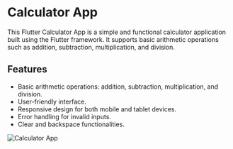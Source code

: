 # Calculator App

This Flutter Calculator App is a simple and functional calculator application built using the Flutter framework.
It supports basic arithmetic operations such as addition, subtraction, multiplication, and division.

## Features

- Basic arithmetic operations: addition, subtraction, multiplication, and division.
- User-friendly interface.
- Responsive design for both mobile and tablet devices.
- Error handling for invalid inputs.
- Clear and backspace functionalities.

![Calculator App](https://github.com/user-attachments/assets/d9ba0006-73ab-41c3-821c-35eccef9753d)
